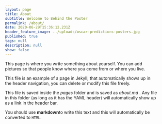 ```yaml
---
layout: page
title: About
subtitle: Welcome to Behind the Poster
permalink: /about/
date: 2020-06-29T15:36:12.231Z
header_feature_image: ../uploads/oscar-predictions-posters.jpg
published: true
tags: null
description: null
show: false
---
```

This page is where you write something about yourself. You can add pictures so that people know where you come from or where you live.

This file is an example of a page in Jekyll, that automatically shows up in the header navigation, you can delete or modify this file freely.

This file is saved inside the *pages* folder and is saved as *about.md* . Any file in this folder (as long as it has  the YAML header) will automatically show up as a link in the header bar.

You should use **markdown**to write this text and this will automatically be converted to `HTML`.